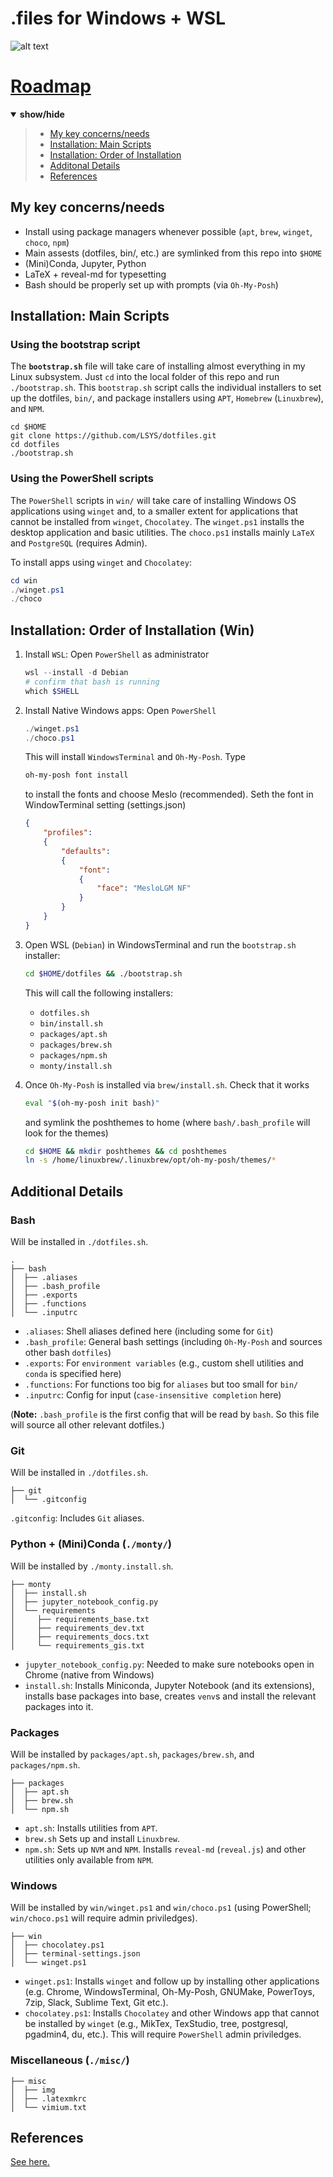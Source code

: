# .files for Windows + WSL
![alt text](misc/img/mugshot.png)

<!---------------------- TABLE OF CONTENT ---------------------->
# [Roadmap](#roadmap)
<details open><summary><b>show/hide</b></summary><p>

> - [My key concerns/needs](#my-key-concernsneeds)
> - [Installation: Main Scripts](#installation-main-scripts)
> - [Installation: Order of Installation](#installation-order-of-installation-win)
> - [Additonal Details](#additional-details)
> - [References](#references)
</p></details><p></p>

## My key concerns/needs

* Install using package managers whenever possible (`apt`, `brew`, `winget`, `choco`, `npm`)
* Main assests (dotfiles, bin/, etc.) are symlinked from this repo into `$HOME`
* (Mini)Conda, Jupyter, Python
* LaTeX + reveal-md for typesetting
* Bash should be properly set up with prompts (via `Oh-My-Posh`)

## Installation: Main Scripts

### Using the bootstrap script
The **`bootstrap.sh`** file will take care of installing almost everything in my Linux subsystem. Just `cd` into the local folder of this repo and run `./bootstrap.sh`. This `bootstrap.sh` script calls the individual installers to set up the dotfiles, `bin/`, and package installers using `APT`, `Homebrew` (`Linuxbrew`), and `NPM`.

```shell
cd $HOME 
git clone https://github.com/LSYS/dotfiles.git
cd dotfiles
./bootstrap.sh
```

### Using the PowerShell scripts
The `PowerShell` scripts in `win/` will take care of installing Windows OS applications using `winget` and, to a smaller extent for applications that cannot be installed from `winget`, `Chocolatey`. The `winget.ps1` installs the desktop application and basic utilities. The `choco.ps1` installs mainly `LaTeX` and `PostgreSQL` (requires Admin).

To install apps using `winget` and `Chocolatey`:
```PowerShell
cd win
./winget.ps1
./choco
```

## Installation: Order of Installation (Win)

1. Install `WSL`: Open `PowerShell` as administrator 
    ```PowerShell
    wsl --install -d Debian
    # confirm that bash is running
    which $SHELL
    ```
  
1. Install Native Windows apps: Open `PowerShell`
    ```PowerShell
    ./winget.ps1
    ./choco.ps1
    ```
    This will install `WindowsTerminal` and `Oh-My-Posh`. Type
    ```PowerShell
    oh-my-posh font install
    ```
    to install the fonts and choose Meslo (recommended). Seth the font in WindowTerminal setting (settings.json)
    ```json
    {
        "profiles":
        {
            "defaults":
            {
                "font":
                {
                    "face": "MesloLGM NF"
                }
            }
        }
    }
    ```
3. Open WSL (`Debian`) in WindowsTerminal and run the `bootstrap.sh` installer:
    ```bash
    cd $HOME/dotfiles && ./bootstrap.sh
    ```
    This will call the following installers:
    * `dotfiles.sh`
    * `bin/install.sh`
    * `packages/apt.sh`
    * `packages/brew.sh`
    * `packages/npm.sh`
    * `monty/install.sh`

4. Once `Oh-My-Posh` is installed via `brew/install.sh`. Check that it works
    ```bash
    eval "$(oh-my-posh init bash)"
    ```
    and symlink the poshthemes to home (where `bash/.bash_profile` will look for the themes)
    ```bash
    cd $HOME && mkdir poshthemes && cd poshthemes
    ln -s /home/linuxbrew/.linuxbrew/opt/oh-my-posh/themes/* 
    ```

## Additional Details

### Bash

Will be installed in `./dotfiles.sh`.
```console
.
├── bash
│  ├── .aliases
│  ├── .bash_profile
│  ├── .exports
│  ├── .functions
│  └── .inputrc
```

* `.aliases`: Shell aliases defined here (including some for `Git`)
* `.bash_profile`: General bash settings (including `Oh-My-Posh` and sources other bash `dotfiles`)
* `.exports`: For `environment variables` (e.g., custom shell utilities and `conda` is specified here)
* `.functions`: For functions too big for `aliases` but too small for `bin/`
* `.inputrc`: Config for input (`case-insensitive completion` here) 

(**Note:** `.bash_profile` is the first config that will be read by `bash`. So this file will source all other relevant dotfiles.)

### Git

Will be installed in `./dotfiles.sh`.

```Console
├── git
│  └── .gitconfig
```

`.gitconfig`: Includes `Git` aliases.

### Python + (Mini)Conda (`./monty/`)

Will be installed by `./monty.install.sh`.
```console
├── monty
│  ├── install.sh
│  ├── jupyter_notebook_config.py
│  └── requirements
│     ├── requirements_base.txt
│     ├── requirements_dev.txt
│     ├── requirements_docs.txt
│     └── requirements_gis.txt
```

* `jupyter_notebook_config.py`: Needed to make sure notebooks open in Chrome (native from Windows)
* `install.sh`: Installs Miniconda, Jupyter Notebook (and its extensions), installs base packages into base, creates `venv`s and install the relevant packages into it.

### Packages

Will be installed by `packages/apt.sh`, `packages/brew.sh`, and `packages/npm.sh`.
```console
├── packages
│  ├── apt.sh
│  ├── brew.sh
│  └── npm.sh
```
* `apt.sh`: Installs utilities from `APT`.
* `brew.sh` Sets up and install `Linuxbrew`.
* `npm.sh`: Sets up `NVM` and `NPM`. Installs `reveal-md` (`reveal.js`) and other utilities only available from `NPM`.

### Windows

Will be installed by `win/winget.ps1` and `win/choco.ps1` (using PowerShell; `win/choco.ps1` will require admin priviledges).

```console
├── win
│  ├── chocolatey.ps1
│  ├── terminal-settings.json
│  └── winget.ps1
```

* `winget.ps1`: Installs `winget` and follow up by installing other applications (e.g. Chrome, WindowsTerminal, Oh-My-Posh, GNUMake, PowerToys, 7zip, Slack, Sublime Text, Git etc.).
* `chocolatey.ps1`: Installs `Chocolatey` and other Windows app that cannot be installed by `winget` (e.g., MikTex, TexStudio, tree, postgresql, pgadmin4, du, etc.). This will require `PowerShell` admin priviledges. 

### Miscellaneous (`./misc/`)
```console
├── misc
│  ├── img
│  ├── .latexmkrc
│  └── vimium.txt
```

## References

[See here.](https://github.com/LSYS/dotfiles/blob/main/misc/references.md)
